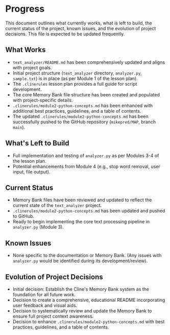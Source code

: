 # Progress

This document outlines what currently works, what is left to build, the current status of the project, known issues, and the evolution of project decisions. This file is expected to be updated frequently.

## What Works

*   `text_analyzer/README.md` has been comprehensively updated and aligns with project goals.
*   Initial project structure (`text_analyzer` directory, `analyzer.py`, `sample.txt`) is in place (as per Module 1 of the lesson plan).
*   The `.clinerules` lesson plan provides a full guide for script development.
*   The core Memory Bank file structure has been created and populated with project-specific details.
*   `.clinerules/module2-python-concepts.md` has been enhanced with additional best practices, guidelines, and a table of contents.
*   The updated `.clinerules/module2-python-concepts.md` has been successfully pushed to the GitHub repository (`mikepred/MAP`, branch `main`).

## What's Left to Build

*   Full implementation and testing of `analyzer.py` as per Modules 3-4 of the lesson plan.
*   Potential enhancements from Module 4 (e.g., stop word removal, user input, file output).

## Current Status

*   Memory Bank files have been reviewed and updated to reflect the current state of the `text_analyzer` project.
*   `.clinerules/module2-python-concepts.md` has been updated and pushed to GitHub.
*   Ready to begin implementing the core text processing pipeline in `analyzer.py` (Module 3).

## Known Issues

*   None specific to the documentation or Memory Bank. (Any issues with `analyzer.py` would be identified during its development/review).

## Evolution of Project Decisions

*   Initial decision: Establish the Cline's Memory Bank system as the foundation for all future work.
*   Decision to create a comprehensive, educational README incorporating user feedback and visual aids.
*   Decision to systematically review and update the Memory Bank to ensure full project context awareness.
*   Decision to enhance `.clinerules/module2-python-concepts.md` with best practices, guidelines, and a table of contents.
